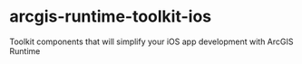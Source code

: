 # arcgis-runtime-toolkit-ios
Toolkit components that will simplify your iOS app development with ArcGIS Runtime

